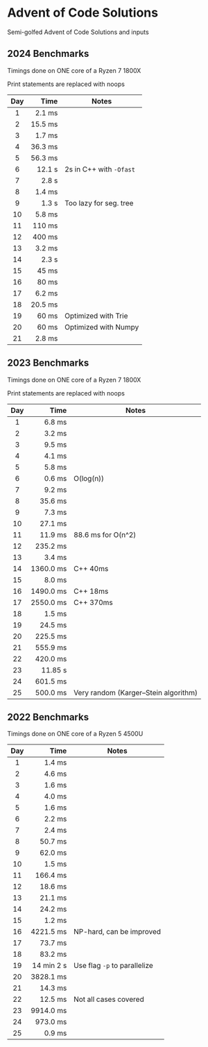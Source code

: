 # Advent of Code Solutions

Semi-golfed Advent of Code Solutions and inputs

## 2024 Benchmarks

Timings done on ONE core of a Ryzen 7 1800X

Print statements are replaced with noops

| Day |    Time | Notes                   |
| :-: | ------: | ----------------------- |
|  1  |  2.1 ms |                         |
|  2  | 15.5 ms |                         |
|  3  |  1.7 ms |                         |
|  4  | 36.3 ms |                         |
|  5  | 56.3 ms |                         |
|  6  |  12.1 s | 2s in C++ with `-Ofast` |
|  7  |   2.8 s |                         |
|  8  |  1.4 ms |                         |
|  9  |   1.3 s | Too lazy for seg. tree  |
| 10  |  5.8 ms |                         |
| 11  |  110 ms |                         |
| 12  |  400 ms |                         |
| 13  |  3.2 ms |                         |
| 14  |   2.3 s |                         |
| 15  |   45 ms |                         |
| 16  |   80 ms |                         |
| 17  |  6.2 ms |                         |
| 18  | 20.5 ms |                         |
| 19  |   60 ms | Optimized with Trie     |
| 20  |   60 ms | Optimized with Numpy    |
| 21  |  2.8 ms |                         |

## 2023 Benchmarks

Timings done on ONE core of a Ryzen 7 1800X

Print statements are replaced with noops

| Day |      Time | Notes                                |
| :-: | --------: | ------------------------------------ |
|  1  |    6.8 ms |                                      |
|  2  |    3.2 ms |                                      |
|  3  |    9.5 ms |                                      |
|  4  |    4.1 ms |                                      |
|  5  |    5.8 ms |                                      |
|  6  |    0.6 ms | O(log(n))                            |
|  7  |    9.2 ms |                                      |
|  8  |   35.6 ms |                                      |
|  9  |    7.3 ms |                                      |
| 10  |   27.1 ms |                                      |
| 11  |   11.9 ms | 88.6 ms for O(n^2)                   |
| 12  |  235.2 ms |                                      |
| 13  |    3.4 ms |                                      |
| 14  | 1360.0 ms | C++ 40ms                             |
| 15  |    8.0 ms |                                      |
| 16  | 1490.0 ms | C++ 18ms                             |
| 17  | 2550.0 ms | C++ 370ms                            |
| 18  |    1.5 ms |                                      |
| 19  |   24.5 ms |                                      |
| 20  |  225.5 ms |                                      |
| 21  |  555.9 ms |                                      |
| 22  |  420.0 ms |                                      |
| 23  |   11.85 s |                                      |
| 24  |  601.5 ms |                                      |
| 25  |  500.0 ms | Very random (Karger–Stein algorithm) |

## 2022 Benchmarks

Timings done on ONE core of a Ryzen 5 4500U

| Day |       Time | Notes                        |
| :-: | ---------: | ---------------------------- |
|  1  |     1.4 ms |                              |
|  2  |     4.6 ms |                              |
|  3  |     1.6 ms |                              |
|  4  |     4.0 ms |                              |
|  5  |     1.6 ms |                              |
|  6  |     2.2 ms |                              |
|  7  |     2.4 ms |                              |
|  8  |    50.7 ms |                              |
|  9  |    62.0 ms |                              |
| 10  |     1.5 ms |                              |
| 11  |   166.4 ms |                              |
| 12  |    18.6 ms |                              |
| 13  |    21.1 ms |                              |
| 14  |    24.2 ms |                              |
| 15  |     1.2 ms |                              |
| 16  |  4221.5 ms | NP-hard, can be improved     |
| 17  |    73.7 ms |                              |
| 18  |    83.2 ms |                              |
| 19  | 14 min 2 s | Use flag `-p` to parallelize |
| 20  |  3828.1 ms |                              |
| 21  |    14.3 ms |                              |
| 22  |    12.5 ms | Not all cases covered        |
| 23  |  9914.0 ms |                              |
| 24  |   973.0 ms |                              |
| 25  |     0.9 ms |                              |
